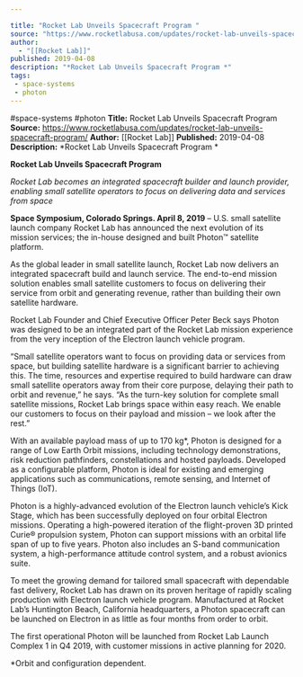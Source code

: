 ```yaml
---

title: "Rocket Lab Unveils Spacecraft Program "
source: "https://www.rocketlabusa.com/updates/rocket-lab-unveils-spacecraft-program/"
author:
  - "[[Rocket Lab]]"
published: 2019-04-08
description: "*Rocket Lab Unveils Spacecraft Program *"
tags:
 - space-systems
 - photon
---
```


#space-systems #photon
**Title:** Rocket Lab Unveils Spacecraft Program 
**Source:** https://www.rocketlabusa.com/updates/rocket-lab-unveils-spacecraft-program/
**Author:** [[Rocket Lab]]
**Published:** 2019-04-08
**Description:** *Rocket Lab Unveils Spacecraft Program *

**Rocket Lab Unveils Spacecraft Program** 

*Rocket Lab becomes an integrated spacecraft builder and launch provider, enabling small satellite operators to focus on delivering data and services from space*

**Space Symposium, Colorado Springs. April 8, 2019** – U.S. small satellite launch company Rocket Lab has announced the next evolution of its mission services; the in-house designed and built Photon™ satellite platform.

As the global leader in small satellite launch, Rocket Lab now delivers an integrated spacecraft build and launch service. The end-to-end mission solution enables small satellite customers to focus on delivering their service from orbit and generating revenue, rather than building their own satellite hardware.

Rocket Lab Founder and Chief Executive Officer Peter Beck says Photon was designed to be an integrated part of the Rocket Lab mission experience from the very inception of the Electron launch vehicle program.

“Small satellite operators want to focus on providing data or services from space, but building satellite hardware is a significant barrier to achieving this. The time, resources and expertise required to build hardware can draw small satellite operators away from their core purpose, delaying their path to orbit and revenue,” he says. “As the turn-key solution for complete small satellite missions, Rocket Lab brings space within easy reach. We enable our customers to focus on their payload and mission – we look after the rest.”

With an available payload mass of up to 170 kg\*, Photon is designed for a range of Low Earth Orbit missions, including technology demonstrations, risk reduction pathfinders, constellations and hosted payloads. Developed as a configurable platform, Photon is ideal for existing and emerging applications such as communications, remote sensing, and Internet of Things (IoT). 

Photon is a highly-advanced evolution of the Electron launch vehicle’s Kick Stage, which has been successfully deployed on four orbital Electron missions. Operating a high-powered iteration of the flight-proven 3D printed Curie® propulsion system, Photon can support missions with an orbital life span of up to five years. Photon also includes an S-band communication system, a high-performance attitude control system, and a robust avionics suite.

To meet the growing demand for tailored small spacecraft with dependable fast delivery, Rocket Lab has drawn on its proven heritage of rapidly scaling production with Electron launch vehicle program. Manufactured at Rocket Lab’s Huntington Beach, California headquarters, a Photon spacecraft can be launched on Electron in as little as four months from order to orbit.

The first operational Photon will be launched from Rocket Lab Launch Complex 1 in Q4 2019, with customer missions in active planning for 2020.

\*Orbit and configuration dependent.